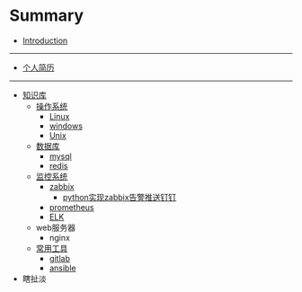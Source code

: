 # Summary

* [Introduction](README.md)

-----
* [个人简历](ABOUT_ME.md)

-----
* [知识库](knowledge.md)
    * [操作系统](OS/os.md)
        * [Linux](OS/linux/linux.md)
        * [windows](OS/win/windows.md)
        * [Unix](OS/unix/unix.md)
    * [数据库](db/db.md)
        * [mysql](db/mysql/mysql.md)
        * [redis](db/redis/redis.md)
    * [监控系统](monitor/monitor.md)
        * [zabbix](monitor/zabbix/zabbix.md)
            * [python实现zabbix告警推送钉钉](monitor/zabbix/python实现zabbix告警推送钉钉.md)
        * [prometheus](monitor/prometheus/prometheus.md)
        * [ELK](monitor/elk/elk.md)
    * web服务器
        * nginx
    * [常用工具](tools/tools.md)
        * [gitlab](tools/gitlab/gitlab.md)
        * [ansible](tools/ansible/ansible.md)
* 瞎扯淡

